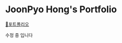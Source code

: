 # JoonPyo Hong's Portfolio 
[&#127800;포트폴리오](https://JoonPyo-Hong.github.io/Portfolio/)


수정 중 입니다

